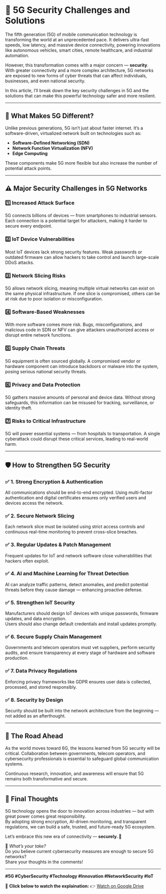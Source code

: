 # 🚀 5G Security Challenges and Solutions

The fifth generation (5G) of mobile communication technology is transforming the world at an unprecedented pace. It delivers ultra-fast speeds, low latency, and massive device connectivity, powering innovations like autonomous vehicles, smart cities, remote healthcare, and industrial automation.

However, this transformation comes with a major concern — **security**.  
With greater connectivity and a more complex architecture, 5G networks are exposed to new forms of cyber threats that can affect individuals, businesses, and even national security.

In this article, I’ll break down the key security challenges in 5G and the solutions that can make this powerful technology safer and more resilient.

---

## 📡 What Makes 5G Different?

Unlike previous generations, 5G isn’t just about faster internet. It’s a software-driven, virtualized network built on technologies such as:

- **Software-Defined Networking (SDN)**
- **Network Function Virtualization (NFV)**
- **Edge Computing**

These components make 5G more flexible but also increase the number of potential attack points.

---

## ⚠️ Major Security Challenges in 5G Networks

### 1️⃣ Increased Attack Surface
5G connects billions of devices — from smartphones to industrial sensors. Each connection is a potential target for attackers, making it harder to secure every endpoint.

### 2️⃣ IoT Device Vulnerabilities
Most IoT devices lack strong security features. Weak passwords or outdated firmware can allow hackers to take control and launch large-scale DDoS attacks.

### 3️⃣ Network Slicing Risks
5G allows network slicing, meaning multiple virtual networks can exist on the same physical infrastructure. If one slice is compromised, others can be at risk due to poor isolation or misconfiguration.

### 4️⃣ Software-Based Weaknesses
With more software comes more risk. Bugs, misconfigurations, and malicious code in SDN or NFV can give attackers unauthorized access or disrupt entire network functions.

### 5️⃣ Supply Chain Threats
5G equipment is often sourced globally. A compromised vendor or hardware component can introduce backdoors or malware into the system, posing serious national security threats.

### 6️⃣ Privacy and Data Protection
5G gathers massive amounts of personal and device data. Without strong safeguards, this information can be misused for tracking, surveillance, or identity theft.

### 7️⃣ Risks to Critical Infrastructure
5G will power essential systems — from hospitals to transportation. A single cyberattack could disrupt these critical services, leading to real-world harm.

---

## 🛡️ How to Strengthen 5G Security

### ✅ 1. Strong Encryption & Authentication
All communications should be end-to-end encrypted. Using multi-factor authentication and digital certificates ensures only verified users and devices access the network.

### ✅ 2. Secure Network Slicing
Each network slice must be isolated using strict access controls and continuous real-time monitoring to prevent cross-slice breaches.

### ✅ 3. Regular Updates & Patch Management
Frequent updates for IoT and network software close vulnerabilities that hackers often exploit.

### ✅ 4. AI and Machine Learning for Threat Detection
AI can analyze traffic patterns, detect anomalies, and predict potential threats before they cause damage — enhancing proactive defense.

### ✅ 5. Strengthen IoT Security
Manufacturers should design IoT devices with unique passwords, firmware updates, and data encryption.  
Users should also change default credentials and install updates promptly.

### ✅ 6. Secure Supply Chain Management
Governments and telecom operators must vet suppliers, perform security audits, and ensure transparency at every stage of hardware and software production.

### ✅ 7. Data Privacy Regulations
Enforcing privacy frameworks like GDPR ensures user data is collected, processed, and stored responsibly.

### ✅ 8. Security by Design
Security should be built into the network architecture from the beginning — not added as an afterthought.

---

## 🔮 The Road Ahead

As the world moves toward 6G, the lessons learned from 5G security will be critical. Collaboration between governments, telecom operators, and cybersecurity professionals is essential to safeguard global communication systems.

Continuous research, innovation, and awareness will ensure that 5G remains both transformative and secure.

---

## 🧠 Final Thoughts

5G technology opens the door to innovation across industries — but with great power comes great responsibility.  
By adopting strong encryption, AI-driven monitoring, and transparent regulations, we can build a safe, trusted, and future-ready 5G ecosystem.

Let’s embrace this new era of connectivity — **securely. 🔐**

💬 *What’s your take?*  
Do you believe current cybersecurity measures are enough to secure 5G networks?  
Share your thoughts in the comments!

---

**#5G #CyberSecurity #Technology #Innovation #NetworkSecurity #IoT**





🚀 **Click below to watch the explaination:**
👉 [Watch on Google Drive](https://drive.google.com/file/d/1cGd12FqQ4qCKR2P43K82oGGeMqWREPbs/view?usp=sharing)

